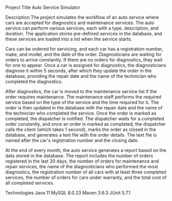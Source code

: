 Project Title
Auto Service Simulator

Description
The project simulates the workflow of an auto service where cars are accepted for diagnostics and maintenance services. The auto service can perform various services, each with a type, description, and duration. The application stores pre-defined services in the database, and these services are loaded into a list when the service starts.

Cars can be ordered for servicing, and each car has a registration number, make, and model, and the date of the order. Diagnosticians are waiting for orders to arrive constantly. If there are no orders for diagnostics, they wait for one to appear. Once a car is assigned for diagnostics, the diagnosticians diagnose it within 5 seconds, after which they update the order in the database, providing the repair date and the name of the technician who completed the diagnostics.

After diagnostics, the car is moved to the maintenance service list if the order requires maintenance. The maintenance staff performs the required service based on the type of the service and the time required for it. The order is then updated in the database with the repair date and the name of the technician who completed the service. Once the order is marked as completed, the dispatcher is notified. The dispatcher waits for a completed order constantly, and once an order is marked as completed, the dispatcher calls the client (which takes 1 second), marks the order as closed in the database, and generates a text file with the order details. The text file is named after the car's registration number and the closing date.

At the end of every month, the auto service generates a report based on the data stored in the database. The report includes the number of orders registered in the last 30 days, the number of orders for maintenance and repair services, the name of the diagnosticians who performed the most diagnostics, the registration number of all cars with at least three completed services, the number of orders for cars under warranty, and the total cost of all completed services.

Technologies
Java 11
MySQL 8.0.23
Maven 3.6.3
JUnit 5.7.1

